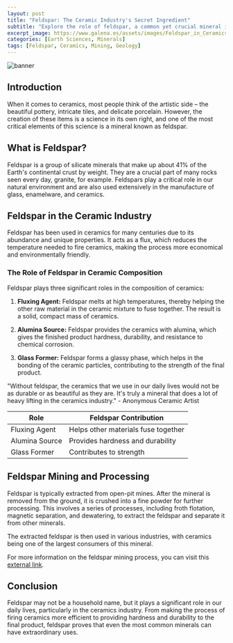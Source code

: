```yaml
---
layout: post
title: "Feldspar: The Ceramic Industry's Secret Ingredient"
subtitle: "Explore the role of feldspar, a common yet crucial mineral in the production of ceramics"
excerpt_image: https://www.galena.es/assets/images/Feldspar_in_Ceramics.png
categories: [Earth Sciences, Minerals]
tags: [Feldspar, Ceramics, Mining, Geology]
---
```


![banner](https://www.galena.es/assets/images/Feldspar_in_Ceramics.png "Close-up of feldspar minerals, showcasing their crystalline structure, with a backdrop of ceramic tiles, illustrating the essential role of feldspar in the ceramics industry.")

## Introduction

When it comes to ceramics, most people think of the artistic side – the beautiful pottery, intricate tiles, and delicate porcelain. However, the creation of these items is a science in its own right, and one of the most critical elements of this science is a mineral known as feldspar.

## What is Feldspar?

Feldspar is a group of silicate minerals that make up about 41% of the Earth's continental crust by weight. They are a crucial part of many rocks seen every day, granite, for example. Feldspars play a critical role in our natural environment and are also used extensively in the manufacture of glass, enamelware, and ceramics.

## Feldspar in the Ceramic Industry

Feldspar has been used in ceramics for many centuries due to its abundance and unique properties. It acts as a flux, which reduces the temperature needed to fire ceramics, making the process more economical and environmentally friendly.

### The Role of Feldspar in Ceramic Composition

Feldspar plays three significant roles in the composition of ceramics:

1. **Fluxing Agent:** Feldspar melts at high temperatures, thereby helping the other raw material in the ceramic mixture to fuse together. The result is a solid, compact mass of ceramics.

2. **Alumina Source:** Feldspar provides the ceramics with alumina, which gives the finished product hardness, durability, and resistance to chemical corrosion.

3. **Glass Former:** Feldspar forms a glassy phase, which helps in the bonding of the ceramic particles, contributing to the strength of the final product.

"Without feldspar, the ceramics that we use in our daily lives would not be as durable or as beautiful as they are. It's truly a mineral that does a lot of heavy lifting in the ceramics industry." - Anonymous Ceramic Artist

| Role | Feldspar Contribution |
| ---- | --------------------- |
| Fluxing Agent | Helps other materials fuse together |
| Alumina Source | Provides hardness and durability |
| Glass Former | Contributes to strength |

## Feldspar Mining and Processing

Feldspar is typically extracted from open-pit mines. After the mineral is removed from the ground, it is crushed into a fine powder for further processing. This involves a series of processes, including froth flotation, magnetic separation, and dewatering, to extract the feldspar and separate it from other minerals.

The extracted feldspar is then used in various industries, with ceramics being one of the largest consumers of this mineral.

For more information on the feldspar mining process, you can visit this [external link](http://www.mineralszone.com/minerals/feldspar.html).

## Conclusion

Feldspar may not be a household name, but it plays a significant role in our daily lives, particularly in the ceramics industry. From making the process of firing ceramics more efficient to providing hardness and durability to the final product, feldspar proves that even the most common minerals can have extraordinary uses.